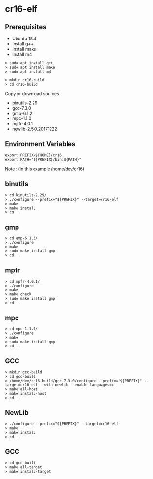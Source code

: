 # cr16-elf

## Prerequisites

* Ubuntu 18.4
* Install g++   
* Install make  
* Install m4    

```
> sudo apt install g++
> sudo apt install make
> sudo apt install m4
```

```
> mkdir cr16-build
> cd cr16-build
```

Copy or download sources
* binutils-2.29
* gcc-7.3.0
* gmp-6.1.2
* mpc-1.1.0
* mpfr-4.0.1
* newlib-2.5.0.20171222

## Environment Variables

```
export PREFIX=${HOME}/cr16  
export PATH="${PREFIX}/bin:${PATH}"
```
Note : (in this example /home/dev/cr16)



## binutils
```
> cd binutils-2.29/
> ./configure --prefix="${PREFIX}" --target=cr16-elf
> make
> make install
> cd ..
```

## gmp
```
> cd gmp-6.1.2/
> ./configure
> make
> sudo make install gmp
> cd ..
```

## mpfr
```
> cd mpfr-4.0.1/
> ./configure
> make
> make check
> sudo make install gmp
> cd ..
```

## mpc
```
> cd mpc-1.1.0/
> ./configure
> make
> sudo make install gmp
> cd ..
```

## GCC
```
> mkdir gcc-build
> cd gcc-build
> /home/dev/cr16-build/gcc-7.3.0/configure --prefix="${PREFIX}" --target=cr16-elf --with-newlib --enable-languages=c
> make all-host
> make install-host
> cd ..
```

## NewLib
```
> ./configure --prefix="${PREFIX}" --target=cr16-elf
> make
> make install
> cd ..
```

## GCC
```
> cd gcc-build
> make all-target
> make install-target
```
